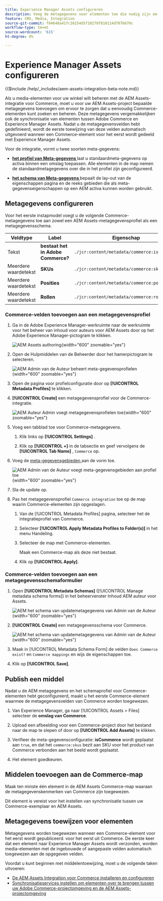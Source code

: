 ```yaml
---
title: Experience Manager Assets configureren
description: Voeg de metagegevens voor elementen toe die nodig zijn om de AEM Assets Integration voor Commerce in te schakelen voor het synchroniseren van elementen tussen Adobe Commerce- en Experience Manager Assets-projecten.
feature: CMS, Media, Integration
source-git-commit: f04648a41fc16154d5f10278f810114d707b670c
workflow-type: tm+mt
source-wordcount: '615'
ht-degree: 0%

---
```


# Experience Manager Assets configureren

{{$include /help/_includes/aem-assets-integration-beta-note.md}}

Als u media-elementen voor uw winkel wilt beheren met de AEM Assets-integratie voor Commerce, moet u voor uw AEM Assets-project bepaalde metagegevens toevoegen om ervoor te zorgen dat u eenvoudig Commerce-elementen kunt zoeken en beheren. Deze metagegevens vergemakkelijken ook de synchronisatie van elementen tussen Adobe Commerce en Experience Manager Assets. Nadat u de metagegevensvelden hebt gedefinieerd, wordt de eerste toewijzing van deze velden automatisch uitgevoerd wanneer een Commerce-element voor het eerst wordt gedeeld met Experience Manager Assets.

Voor de integratie, vormt u twee soorten meta-gegevens:

- **[het profiel van Meta-gegevens ](https://experienceleague.adobe.com/en/docs/experience-manager-cloud-service/content/assets/manage/metadata-profiles)** laat u standaardmeta-gegevens op activa binnen een omslag toepassen. Alle elementen in de map nemen de standaardmetagegevens over die in het profiel zijn geconfigureerd.

- **[het schema van Meta-gegevens ](https://experienceleague.adobe.com/en/docs/experience-manager-cloud-service/content/assets/manage/metadata-schemas)** bepaalt de lay-out van de eigenschappen pagina en de reeks gebieden die als meta-gegevenseigenschappen op een AEM activa kunnen worden gebruikt.

## Metagegevens configureren

Voor het eerste instapmodel voegt u de volgende Commerce-metagegevens toe aan zowel een AEM Assets-metagegevensprofiel als een metagegevensschema.

| Veldtype | Label | Eigenschap | Standaardwaarde |
|------ | ------- | ---------- | ------------- |
| Tekst | **bestaat het in Adobe Commerce?** | `./jcr:content/metadata/commerce:isCommerce` | ja |
| Meerdere waardetekst | **SKUs** | `./jcr:content/metadata/commerce:skus` | none |
| Meerdere waardetekst | **Posities** | `./jcr:content/metadata/commerce:positions` | none |
| Meerdere waardetekst | **Rollen** | `./jcr:content/metadata/commerce:roles` | none |


### Commerce-velden toevoegen aan een metagegevensprofiel

1. Ga in de Adobe Experience Manager-werkruimte naar de werkruimte voor het beheer van inhoud voor auteurs voor AEM Assets door op het Adobe Experience Manager-pictogram te klikken.

   ![ AEM Assets authoring ](./assets/aem-assets-authoring.png){width="600" zoomable="yes"}

1. Open de Hulpmiddelen van de Beheerder door het hamerpictogram te selecteren.

   ![ AEM Admin van de Auteur beheert meta-gegevensprofielen ](./assets/aem-manage-metadata-profiles.png){width="600" zoomable="yes"}

1. Open de pagina voor profielconfiguratie door op **[!UICONTROL Metadata Profiles]** te klikken.

1. **[!UICONTROL Create]** een metagegevensprofiel voor de Commerce-integratie.

   ![AEM Auteur Admin voegt metagegevensprofielen toe ](./assets/aem-create-metadata-profile.png){width="600" zoomable="yes"}

1. Voeg een tabblad toe voor Commerce-metagegevens.

   1. Klik links op **[!UICONTROL Settings]** .

   1. Klik op **[!UICONTROL +]** in de tabsectie en geef vervolgens de **[!UICONTROL Tab Name]** , `Commerce` op.

1. Voeg de [ meta-gegevensgebieden ](#configure-metadata) aan de vorm toe.

   ![ AEM Admin van de Auteur voegt meta-gegevensgebieden aan profiel toe ](./assets/aem-edit-metadata-profile-fields.png){width="600" zoomable="yes"}

1. Sla de update op.

1. Pas het metagegevensprofiel `Commerce integration` toe op de map waarin Commerce-elementen zijn opgeslagen.

   1. Van de [!UICONTROL  Metadata Profiles] pagina, selecteer het de integratieprofiel van Commerce.

   1. Selecteer **[!UICONTROL Apply Metadata Profiles to Folder(s)]** in het menu Handeling.

   1. Selecteer de map met Commerce-elementen.

      Maak een Commerce-map als deze niet bestaat.

   1. Klik op **[!UICONTROL Apply]**.

### Commerce-velden toevoegen aan een metagegevensschemaformulier

1. Open **[!UICONTROL Metadata Schemas]** ([!UICONTROL Manage metadata schema forms]) in het beheervenster Inhoud AEM auteur voor Assets.

   ![ AEM het schema van updatemetagegevens van Admin van de Auteur ](./assets/aem-assets-manage-metadata-schema.png){width="600" zoomable="yes"}

1. **[!UICONTROL Create]** een metagegevensschema voor Commerce.

   ![ AEM het schema van updatemetagegevens van Admin van de Auteur ](./assets/aem-assets-create-metadata-schema.png){width="600" zoomable="yes"}

1. Maak in [!UICONTROL Metadata Schema Form] de velden `Does Commerce exist?` en `Commerce mappings` en wijs de eigenschappen toe.

1. Klik op **[!UICONTROL Save]**.


## Publish een middel

Nadat u de AEM metagegevens en het schemaprofiel voor Commerce-elementen hebt geconfigureerd, maakt u het eerste Commerce-element waarmee de metagegevensvelden van Commerce worden toegewezen.

1. Van Experience Manager, ga naar [!UICONTROL Assets > Files] selecteer de **omslag van Commerce**.

1. Upload een afbeelding voor een Commerce-project door het bestand naar de map te slepen of door op **[!UICONTROL Add Assets]** te klikken.

1. Verifieer de meta-gegevensconfiguratie: **isCommerce** wordt geplaatst aan `true`, en dat het `commerce:skus` bezit aan SKU voor het product van Commerce verbonden aan het beeld wordt geplaatst.

1. Het element goedkeuren.


## Middelen toevoegen aan de Commerce-map

Maak ten minste één element in de AEM Assets Commerce-map waaraan de metagegevenskenmerken van Commerce zijn toegewezen.

Dit element is vereist voor het instellen van synchronisatie tussen uw Commerce-exemplaar en AEM Assets.

## Metagegevens toewijzen voor elementen

Metagegevens worden toegewezen wanneer een Commerce-element voor het eerst wordt gepubliceerd.  voor het eerst uit Commerce. De eerste keer dat een element naar Experience Manager Assets wordt verzonden, worden media-elementen met de ingebouwde of aangepaste velden automatisch toegewezen aan de opgegeven velden.

Voordat u kunt beginnen met middelentoewijzing, moet u de volgende taken uitvoeren:

- [De AEM Assets Integration voor Commerce installeren en configureren](aem-assets-configure-commerce.md)
- [Synchronisatieservices instellen om elementen over te brengen tussen uw Adobe Commerce-projectomgeving en de AEM Assets-projectomgeving](aem-assets-setup-synchronization.md)
